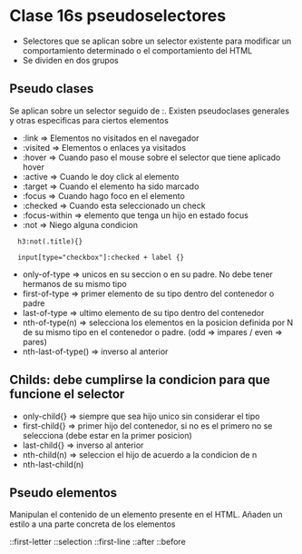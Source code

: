 # Clase 16s pseudoselectores

- Selectores que se aplican sobre un selector existente para modificar un comportamiento determinado o el comportamiento del HTML
- Se dividen en dos grupos

## Pseudo clases
  Se aplican sobre un selector seguido de :. Existen pseudoclases generales y otras especificas para ciertos elementos 


  - :link     => Elementos no visitados en el navegador
  - :visited  => Elementos o enlaces ya visitados
  - :hover    => Cuando paso el mouse sobre el selector que tiene aplicado hover
  - :active   => Cuando le doy click al elemento
  - :target   => Cuando el elemento ha sido marcado
  - :focus    => Cuando hago foco en el elemento
  - :checked  => Cuando esta seleccionado un check
  - :focus-within  => elemento que tenga un hijo en estado focus
  - :not      => Niego alguna condicion 

  ```
    h3:not(.title){}

  ```

  ```
    input[type="checkbox"]:checked + label {}

  ```
  - only-of-type    => unicos en su seccion o en su padre. No debe tener hermanos de su mismo tipo
  - first-of-type   => primer elemento de su tipo dentro del contenedor o padre
  - last-of-type    => ultimo elemento de su tipo dentro del contenedor
  - nth-of-type(n)  => selecciona los elementos en la posicion definida por N de su mismo tipo en el contenedor o padre. (odd => impares / even => pares)
  - nth-last-of-type() => inverso al anterior

  ## Childs: debe cumplirse la condicion para que funcione el selector

  - only-child{}    => siempre que sea hijo unico sin considerar el tipo
  - first-child{}   => primer hijo del contenedor, si no es el primero no se selecciona (debe estar en la primer posicion)
  - last-child{}    => inverso al anterior
  - nth-child(n)    => seleccion el hijo de acuerdo a la condicion de n
  - nth-last-child(n)


## Pseudo elementos
  Manipulan el contenido de un elemento presente en el HTML. Añaden un estilo a una parte concreta de los elementos

  ::first-letter
  ::selection
  ::first-line
  ::after
  ::before 
